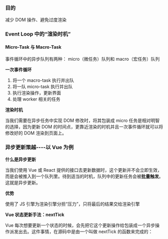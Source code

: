 ### 目的

减少 DOM 操作、避免过度渲染

### Event Loop 中的“渲染时机”

#### Micro-Task 与 Macro-Task

事件循环中的异步队列有两种： micro（微任务）队列和 macro（宏任务）队列

**一次事件循环**

1. 将一个 macro-task 执行并出队
2. 将一队 micro-task 执行并出队
3. 执行渲染操作，更新界面
4. 处理 worker 相关的任务

**渲染时机**

当我们需要在异步任务中实现 DOM 修改时，将其包装成 micro 任务是相对明智的选择，因为更新 DOM 的时间点，更靠近渲染的时机并且一次事件循环就可以将修改好的 DOM 渲染到页面上。

### 异步更新策越----以 Vue 为例

**什么是异步更新**

当我们使用 Vue 或 React 提供的接口去更新数据时，这个更新并不会立即生效，而是会被推入到一个队列里。待到适当的时机，队列中的更新任务会被**批量触发**。这就是异步更新。

**优势**

使用了 JS 引擎为渲染引擎分担“压力”，只将最后的结果交给渲染引擎

**Vue 状态更新手法：nextTick**

Vue 每次想要更新一个状态的时候，会先把它这个更新操作给包装成一个异步操作派发出去。这件事情，在源码中是由一个叫做 nextTick 的函数来完成的：